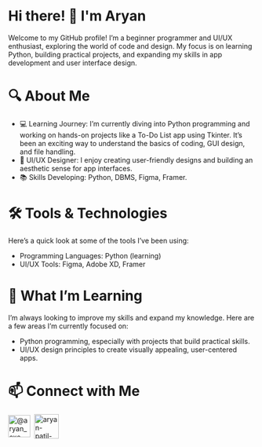<h1>Hi there! 👋 I'm Aryan</h1>
<p>Welcome to my GitHub profile! I’m a beginner programmer and UI/UX enthusiast, exploring the world of code and design. My focus is on learning Python, building practical projects, and expanding my skills in app development and user interface design.
</p>
<h1>🔍 About Me</h1>
<ul>
    <li>💻 Learning Journey: I’m currently diving into Python programming and working on hands-on projects like a To-Do List app using Tkinter. It’s been an exciting way to understand the basics of coding, GUI design, and file handling.</li>
    <li>🎨 UI/UX Designer: I enjoy creating user-friendly designs and building an aesthetic sense for app interfaces.</li>
    <li>📚 Skills Developing: Python, DBMS, Figma, Framer.</li>
</ul>
<h1>🛠️ Tools & Technologies</h1>
<p>Here’s a quick look at some of the tools I’ve been using:</p>
<ul>
    <li>Programming Languages: Python (learning)</li>
    <li>UI/UX Tools: Figma, Adobe XD, Framer</li>
</ul>
<h1>🌱 What I’m Learning</h1>
<p>I’m always looking to improve my skills and expand my knowledge. Here are a few areas I’m currently focused on:</p>
<ul>
    <li>Python programming, especially with projects that build practical skills.</li>
    <li>UI/UX design principles to create visually appealing, user-centered apps.</li>
</ul>
<h1>📫 Connect with Me</h1>
<p align="left">
<a href="https://twitter.com/@aryan_exe_" target="blank"><img align="center" src="https://cliply.co/wp-content/uploads/2021/09/CLIPLY_372109260_TWITTER_LOGO_400.gif" alt="@aryan_exe_" height="45" width="45" /></a>&#160
<a href="https://linkedin.com/in/aryan-patil-193b792a7" target="blank"><img align="center" src="https://cliply.co/wp-content/uploads/2021/02/372102050_LINKEDIN_ICON_TRANSPARENT_1080.gif" alt="aryan-patil-193b792a7" height="50" width="50" /></a>&#160

</p>

